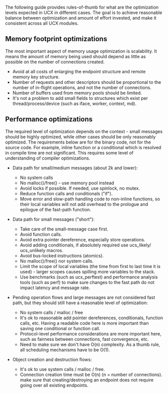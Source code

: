 
The following guide provides rules-of-thumb for what are the 
optimization levels expected in UCX in different cases. The goal is 
to achieve reasonable balance between optimization and amount of 
effort invested, and make it consistent across all UCX modules.


Memory footprint optimizations
------------------------------

The most important aspect of memory usage optimization is scalability.
It means the amount of memory being used should depend as little as 
possible on the number of connections created. 

* Avoid at all costs of enlarging the endpoint structure and remote
  memory key structure.
* Number of requests and other descriptors should be proportional to 
  the number of in-flight operations, and not the number of 
  connections.
* Number of buffers used from memory pools should be limited. 
* It's not a problem to add small fields to structures which exist 
  per thread/process/device (such as iface, worker, context, md).


Performance optimizations
-------------------------

The required level of optimization depends on the context - small 
messages should be highly optimized, while other cases should be only
reasonably optimized. The requirements below are for the binary code, 
not for the source code. For example, inline function or a conditional
which is resolved in compile time are not significant. This requires 
some level of understanding of compiler optimizations.

* Data path for small/medium messages (about 2k and lower):
  - No system calls
  - No malloc()/free() - use memory pool instead
  - Avoid locks if possible. If needed, use spinlock, no mutex.
  - Reduce function calls and conditionals ("if").
  - Move error and slow-path handling code to non-inline functions, so
    their local variables will not add overhead to the prologue and 
    epilogue of the fast-path function.

* Data path for small messages ("short"):
  - Take care of the small-message case first.
  - Avoid function calls.
  - Avoid extra pointer dereference, especially store operations.
  - Avoid adding conditionals, if absolutely required use ucs_likely/
    ucs_unlikely macros.
  - Avoid bus-locked instructions (atomics).
  - No malloc()/free() nor system calls.
  - Limit the scope of local variables (the time from first to last 
    time it is used) - larger scopes causes spilling more variables to
    the stack.
  - Use benchmarks (such as ucx_perftest) and performance analysis 
    tools (such as perf) to make sure changes to the fast path do not 
    impact latency and message rate.

* Pending operation flows and large messages are not considered fast 
  path, but they should still have a reasonable level of optimization:
  - No system calls / malloc / free
  - It's ok to reasonable add pointer dereferences, conditionals, 
    function calls, etc. Having a readable code here is more important
    than saving one conditional or function call.
  - Protocol-level performance considerations are more important here, 
    such as fairness between connections, fast convergence, etc.
  - Need to make sure we don't have O(n) complexity. As a thumb rule, 
    all scheduling mechanisms have to be O(1).

* Object creation and destruction flows:
  - It's ok to use system calls / malloc / free.
  - Connection creation time must be O(n) (n = number of connections).
    make sure that creating/destroying an endpoint does not require 
    going over all existing endpoints.
   


